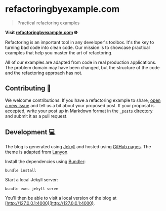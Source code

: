 # refactoringbyexample.com

> Practical refactoring examples

**Visit [refactoringbyexample.com](http://www.refactoringbyexample.com) 🌐**

Refactoring is an important tool in any developer's toolbox. It's the key to turning bad code into clean code. Our mission is to showcase practical examples that help you master the art of refactoring.

All of our examples are adapted from code in real production applications. The problem domain may have been changed, but the structure of the code and the refactoring approach has not.

## Contributing 📝

We welcome contributions. If you have a refactoring example to share, [open a new issue](https://github.com/refactoring-by-example/refactoringbyexample.com/issues/new) and tell us a bit about your proposed post. If your proposal is accepted, write your post up in Markdown format in the [`_posts` directory](_posts) and submit it as a pull request.

## Development 💻

The blog is generated using [Jekyll](https://jekyllrb.com/) and hosted using [GitHub pages](https://pages.github.com/). The theme is adapted from [Lanyon](https://github.com/poole/lanyon).

Install the dependencies using [Bundler](http://bundler.io/):

```
bundle install
```

Start a local Jekyll server:

```
bundle exec jekyll serve
```

You'll then be able to visit a local version of the blog at [http://127.0.0.1:4000](http://127.0.0.1:4000).
